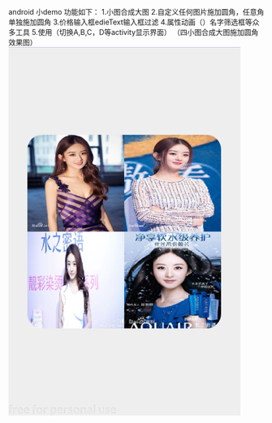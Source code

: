 android 小demo
功能如下：
1.小图合成大图
2.自定义任何图片施加圆角，任意角单独施加圆角
3.价格输入框edieText输入框过滤
4.属性动画（）名字筛选框等众多工具
5.使用（切换A,B,C，D等activity显示界面）
（四小图合成大图施加圆角效果图）
  ![image](https://github.com/pingcc/MyApplication/blob/master/screen.png?raw=true)



